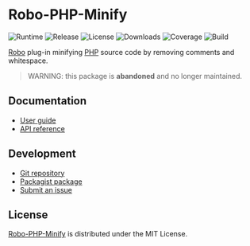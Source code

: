 # Robo-PHP-Minify
![Runtime](https://badgen.net/packagist/php/cedx/robo-php-minify) ![Release](https://badgen.net/packagist/v/cedx/robo-php-minify) ![License](https://badgen.net/packagist/license/cedx/robo-php-minify) ![Downloads](https://badgen.net/packagist/dt/cedx/robo-php-minify) ![Coverage](https://badgen.net/coveralls/c/github/cedx/robo-php-minify) ![Build](https://badgen.net/github/checks/cedx/robo-php-minify/main)

[Robo](https://robo.li) plug-in minifying [PHP](https://www.php.net) source code by removing comments and whitespace.

> WARNING: this package is **abandoned** and no longer maintained.

## Documentation
- [User guide](https://cedx.github.io/robo-php-minify)
- [API reference](https://cedx.github.io/robo-php-minify/api)

## Development
- [Git repository](https://github.com/cedx/robo-php-minify)
- [Packagist package](https://packagist.org/packages/cedx/robo-php-minify)
- [Submit an issue](https://github.com/cedx/robo-php-minify/issues)

## License
[Robo-PHP-Minify](https://cedx.github.io/robo-php-minify) is distributed under the MIT License.
